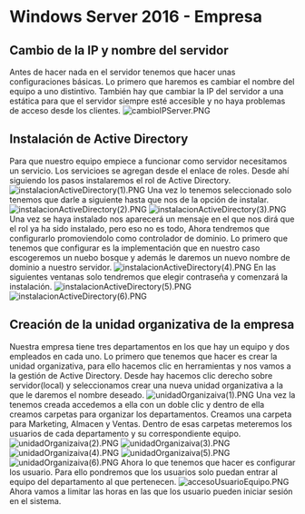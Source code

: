 # Windows Server 2016 - Empresa
## Cambio de la IP y nombre del servidor
Antes de hacer nada en el servidor tenemos que hacer unas configuraciones básicas. Lo primero que haremos es cambiar el nombre del equipo a uno distintivo. También hay que cambiar la IP del servidor a una estática para que el servidor siempre esté accesible y no haya problemas de acceso desde los clientes.
![cambioIPServer.PNG](./cambioIPServer.PNG)

## Instalación de Active Directory
Para que nuestro equipo empiece a funcionar como servidor necesitamos un servicio. Los servicioes se agregan desde el enlace de roles. Desde ahí siguiendo los pasos instalaremos el rol de Active Directory.
![instalacionActiveDirectory(1).PNG](./instalacionActiveDirectory(1).PNG)
Una vez lo tenemos seleccionado solo tenemos que darle a siguiente hasta que nos de la opción de instalar.
![instalacionActiveDirectory(2).PNG](./instalacionActiveDirectory(2).PNG)
![instalacionActiveDirectory(3).PNG](./instalacionActiveDirectory(3).PNG)
Una vez se haya instalado nos aparecerá un mensaje en el que nos dirá que el rol ya ha sido instalado, pero eso no es todo, Ahora tendremos que configurarlo promoviendolo como controlador de dominio.
Lo primero que tenemos que configurar es la implementación que en nuestro caso escogeremos un nuebo bosque y además le daremos un nuevo nombre de dominio a nuestro servidor.
![instalacionActiveDirectory(4).PNG](./instalacionActiveDirectory(4).PNG)
En las siguientes ventanas solo tendremos que elegir contraseña y comenzará la instalación.
![instalacionActiveDirectory(5).PNG](./instalacionActiveDirectory(5).PNG)
![instalacionActiveDirectory(6).PNG](./instalacionActiveDirectory(6).PNG)

## Creación de la unidad organizativa de la empresa
Nuestra empresa tiene tres departamentos en los que hay un equipo y dos empleados en cada uno. Lo primero que tenemos que hacer es crear la unidad organizativa, para ello hacemos clic en herramientas y nos vamos a la gestión de Active Directory. Desde hay hacemos clic derecho sobre servidor(local) y seleccionamos crear una nueva unidad organizativa a la que le daremos el nombre deseado.
![unidadOrganizaiva(1).PNG](./unidadOrganizaiva(1).PNG)
Una vez la tenemos creada accedemos a ella con un doble clic y dentro de ella creamos carpetas para organizar los departamentos. Creamos una carpeta para Marketing, Almacen y Ventas. Dentro de esas carpetas meteremos los usuarios de cada departamento y su correspondiente equipo.
![unidadOrganizaiva(2).PNG](./unidadOrganizaiva(2).PNG)
![unidadOrganizaiva(3).PNG](./unidadOrganizaiva(3).PNG)
![unidadOrganizaiva(4).PNG](./unidadOrganizaiva(4).PNG)
![unidadOrganizaiva(5).PNG](./unidadOrganizaiva(5).PNG)
![unidadOrganizaiva(6).PNG](./unidadOrganizaiva(6).PNG)
Ahora lo que tenemos que hacer es configurar los usuario. Para ello pondremos que los usuarios solo puedan entrar al equipo del departamento al que pertenecen.
![accesoUsuarioEquipo.PNG](./accesoUsuarioEquipo.PNG)
Ahora vamos a limitar las horas en las que los usuario pueden iniciar sesión en el sistema.
